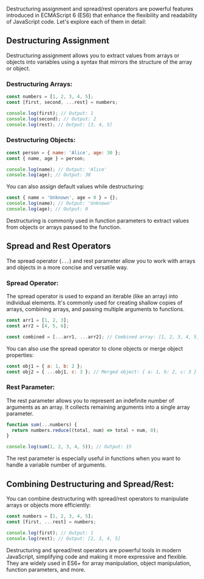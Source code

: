 Destructuring assignment and spread/rest operators are powerful features introduced in ECMAScript 6 (ES6) that enhance the flexibility and readability of JavaScript code. Let's explore each of them in detail:

## Destructuring Assignment

Destructuring assignment allows you to extract values from arrays or objects into variables using a syntax that mirrors the structure of the array or object.

### Destructuring Arrays:

```javascript
const numbers = [1, 2, 3, 4, 5];
const [first, second, ...rest] = numbers;

console.log(first); // Output: 1
console.log(second); // Output: 2
console.log(rest); // Output: [3, 4, 5]
```

### Destructuring Objects:

```javascript
const person = { name: 'Alice', age: 30 };
const { name, age } = person;

console.log(name); // Output: 'Alice'
console.log(age); // Output: 30
```

You can also assign default values while destructuring:

```javascript
const { name = 'Unknown', age = 0 } = {};
console.log(name); // Output: 'Unknown'
console.log(age); // Output: 0
```

Destructuring is commonly used in function parameters to extract values from objects or arrays passed to the function.

## Spread and Rest Operators

The spread operator (`...`) and rest parameter allow you to work with arrays and objects in a more concise and versatile way.

### Spread Operator:

The spread operator is used to expand an iterable (like an array) into individual elements. It's commonly used for creating shallow copies of arrays, combining arrays, and passing multiple arguments to functions.

```javascript
const arr1 = [1, 2, 3];
const arr2 = [4, 5, 6];

const combined = [...arr1, ...arr2]; // Combined array: [1, 2, 3, 4, 5, 6]
```

You can also use the spread operator to clone objects or merge object properties:

```javascript
const obj1 = { a: 1, b: 2 };
const obj2 = { ...obj1, c: 3 }; // Merged object: { a: 1, b: 2, c: 3 }
```

### Rest Parameter:

The rest parameter allows you to represent an indefinite number of arguments as an array. It collects remaining arguments into a single array parameter.

```javascript
function sum(...numbers) {
  return numbers.reduce((total, num) => total + num, 0);
}

console.log(sum(1, 2, 3, 4, 5)); // Output: 15
```

The rest parameter is especially useful in functions when you want to handle a variable number of arguments.

## Combining Destructuring and Spread/Rest:

You can combine destructuring with spread/rest operators to manipulate arrays or objects more efficiently:

```javascript
const numbers = [1, 2, 3, 4, 5];
const [first, ...rest] = numbers;

console.log(first); // Output: 1
console.log(rest); // Output: [2, 3, 4, 5]
```

Destructuring and spread/rest operators are powerful tools in modern JavaScript, simplifying code and making it more expressive and flexible. They are widely used in ES6+ for array manipulation, object manipulation, function parameters, and more.

